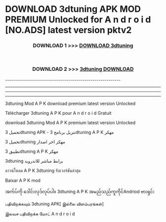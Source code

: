 # DOWNLOAD 3dtuning  APK MOD PREMIUM Unlocked for A n d r o i d [NO.ADS] latest version pktv2 



<div align="center">

<h3>DOWNLOAD 1 >>> <a href="https://getmod2.web.app/?judul=3dtuning ">DOWNLOAD 3dtuning </a></h3><br>

<h3>DOWNLOAD 2 >>> <a href="https://getmod2.web.app/?judul=3dtuning ">3dtuning  DOWNLOAD </a></h3>

</div>
----------------------------------------------------------

----------------------------------------------------------

----------------------------------------------------------

----------------------------------------------------------

3dtuning  Mod A P K download premium latest version Unlocked

Télécharger 3dtuning  A P K pour A n d r o i d Gratuit

download 3dtuning  Mod A P K premium latest version Unlocked

تحميل 3dtuning  APK - تنزيل برنامج 3dtuning  A P K مهكر

تحميل 3dtuning  مهكر اخر اصدار

تطبيق 3dtuning  A P K مهكر

3dtuning  برابط مباشر للاندرويد

ดาวน์โหลด A P K 3dtuning  รับเวอร์ชันล่าสุด

Baixar A P K mod

အက်ပ်ကို ဒေါင်းလုဒ်လုပ်ပါ။ 3dtuning  A P K အမည်သည်ကူကိုင်Andriod ဗားရှင်း

பதிவிறக்கவும் 3dtuning  APK[ இல்லை விளம்பரங்கள்] 
 
இலவச பதிவிறக்க மோட் A n d r o i d



